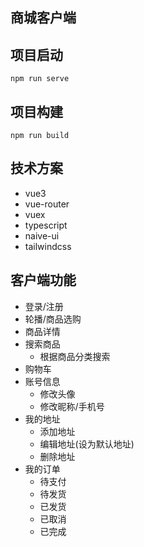 ## 商城客户端

## 项目启动 
``` shell
npm run serve
```

## 项目构建 
``` shell
npm run build
```


## 技术方案
- vue3
- vue-router
- vuex
- typescript
- naive-ui
- tailwindcss


## 客户端功能
- 登录/注册
- 轮播/商品选购
- 商品详情
- 搜索商品
  - 根据商品分类搜索
- 购物车
- 账号信息
  - 修改头像
  - 修改昵称/手机号
- 我的地址
  - 添加地址
  - 编辑地址(设为默认地址)
  - 删除地址
- 我的订单
  - 待支付
  - 待发货
  - 已发货
  - 已取消
  - 已完成
